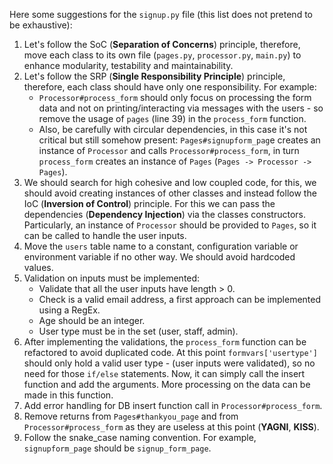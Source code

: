 Here some suggestions for the `signup.py` file (this list does not pretend to be exhaustive):
1. Let's follow the SoC (**Separation of Concerns**) principle, therefore, move each class to its own file (`pages.py`, `processor.py`, `main.py`) to enhance modularity, testability and maintainability.
2. Let's follow the SRP (**Single Responsibility Principle**) principle, therefore, each class should have only one responsibility.
   For example:
   - `Processor#process_form` should only focus on processing the form data and not on printing/interacting via
         messages with the users - so remove the usage of `pages` (line 39) in the `process_form` function.
   - Also, be carefully with circular dependencies, in this case it's not critical but still somehow present:
         `Pages#signupform_pag`e creates an instance of `Processor` and calls `Processor#process_form`,
         in turn `process_form` creates an instance of `Pages` (`Pages -> Processor -> Pages`).
3. We should search for high cohesive and low coupled code, for this, we should avoid creating instances of other classes
   and instead follow the IoC (**Inversion of Control**) principle. For this we can pass the dependencies (**Dependency Injection**)
   via the classes constructors. Particularly, an instance of `Processor` should be provided to `Pages`, so it can be called to
   handle the user inputs.
4. Move the `users` table name to a constant, configuration variable or environment variable if no other way. We should avoid hardcoded values.
5. Validation on inputs must be implemented:
    - Validate that all the user inputs have length > 0.
    - Check is a valid email address, a first approach can be implemented using a RegEx.
    - Age should be an integer.
    - User type must be in the set (user, staff, admin).
6. After implementing the validations, the `process_form` function can be refactored to avoid duplicated code.
   At this point `formvars['usertype']` should only hold a valid user type - (user inputs were validated), so no need for those `if/else` statements.
   Now, it can simply call the insert function and add the arguments. More processing on the data can be made in this function.
7. Add error handling for DB insert function call in `Processor#process_form`.
8. Remove returns from `Pages#thankyou_page` and from `Processor#process_form` as they are useless at this point (**YAGNI**, **KISS**).
9. Follow the snake_case naming convention. For example, `signupform_page` should be `signup_form_page`.